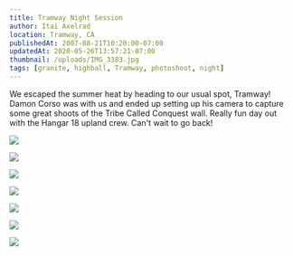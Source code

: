```yaml
---
title: Tramway Night Session
author: Itai Axelrad
location: Tramway, CA
publishedAt: 2007-08-21T10:20:00-07:00
updatedAt: 2020-05-26T13:57:21-07:00
thumbnail: /uploads/IMG_3383.jpg
tags: [granite, highball, Tramway, photoshoot, night]
---
```


We escaped the summer heat by heading to our usual spot, Tramway! Damon Corso was with us and ended up setting up his camera to capture some great shoots of the Tribe Called Conquest wall. Really fun day out with the Hangar 18 upland crew. Can't wait to go back!

![](/uploads/IMG_3383.jpg)

![](/uploads/IMG_3382.jpg)

![](/uploads/IMG_3355.jpg)

![](/uploads/IMG_3360.jpg)

![](/uploads/IMG_3362.jpg)

![](/uploads/IMG_3363.jpg)

![](/uploads/IMG_3364.jpg)
